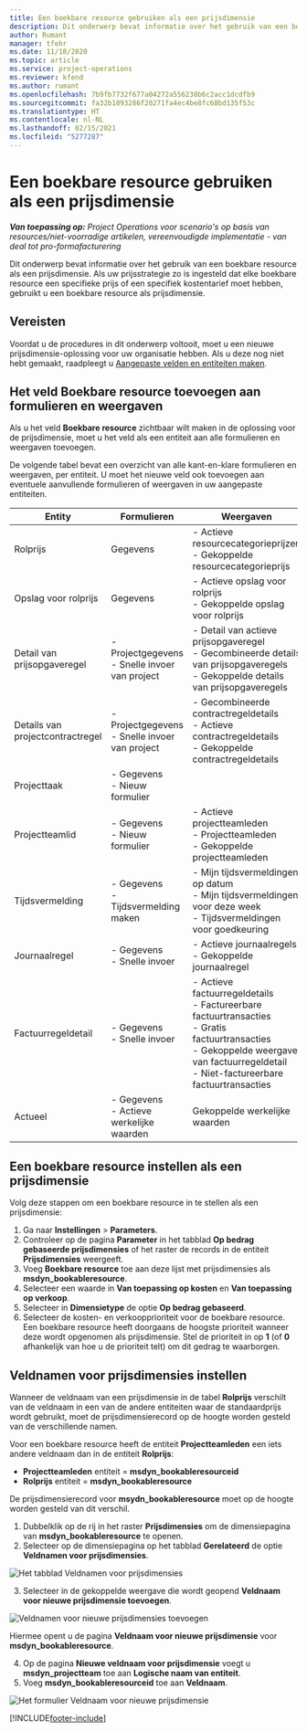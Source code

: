 ```yaml
---
title: Een boekbare resource gebruiken als een prijsdimensie
description: Dit onderwerp bevat informatie over het gebruik van een boekbare resource als een prijsdimensie.
author: Rumant
manager: tfehr
ms.date: 11/18/2020
ms.topic: article
ms.service: project-operations
ms.reviewer: kfend
ms.author: rumant
ms.openlocfilehash: 7b9fb7732f677a04272a556238b6c2acc1dcdfb9
ms.sourcegitcommit: fa32b1893286f20271fa4ec4be8fc68bd135f53c
ms.translationtype: HT
ms.contentlocale: nl-NL
ms.lasthandoff: 02/15/2021
ms.locfileid: "5277287"
---
```

# <a name="use-a-bookable-resource-as-a-pricing-dimension"></a>Een boekbare resource gebruiken als een prijsdimensie

 _**Van toepassing op:** Project Operations voor scenario's op basis van resources/niet-voorradige artikelen, vereenvoudigde implementatie - van deal tot pro-formafacturering_ 

Dit onderwerp bevat informatie over het gebruik van een boekbare resource als een prijsdimensie. Als uw prijsstrategie zo is ingesteld dat elke boekbare resource een specifieke prijs of een specifiek kostentarief moet hebben, gebruikt u een boekbare resource als prijsdimensie.

## <a name="prerequisites"></a>Vereisten
Voordat u de procedures in dit onderwerp voltooit, moet u een nieuwe prijsdimensie-oplossing voor uw organisatie hebben. Als u deze nog niet hebt gemaakt, raadpleegt u [Aangepaste velden en entiteiten maken](../pricing-costing/create-custom-fields-entities-pricing-dimensions.md).

## <a name="add-the-bookable-resource-field-to-forms-and-views"></a>Het veld Boekbare resource toevoegen aan formulieren en weergaven
Als u het veld **Boekbare resource** zichtbaar wilt maken in de oplossing voor de prijsdimensie, moet u het veld als een entiteit aan alle formulieren en weergaven toevoegen.

De volgende tabel bevat een overzicht van alle kant-en-klare formulieren en weergaven, per entiteit. U moet het nieuwe veld ook toevoegen aan eventuele aanvullende formulieren of weergaven in uw aangepaste entiteiten.

|   Entity        | Formulieren   |Weergaven        |
| ------------------------------|---------------------------------|----------------------------------|
|  Rolprijs| Gegevens | - Actieve resourcecategorieprijzen<br> - Gekoppelde resourcecategorieprijs |
|  Opslag voor rolprijs| Gegevens| - Actieve opslag voor rolprijs<br>- Gekoppelde opslag voor rolprijs |
|  Detail van prijsopgaveregel| - Projectgegevens<br>- Snelle invoer van project| - Detail van actieve prijsopgaveregel<br>- Gecombineerde details van prijsopgaveregels<br>- Gekoppelde details van prijsopgaveregels |
|  Details van projectcontractregel| - Projectgegevens<br>- Snelle invoer van project| - Gecombineerde contractregeldetails<br>- Actieve contractregeldetails<br>- Gekoppelde contractregeldetails |
|  Projecttaak| - Gegevens<br>- Nieuw formulier| &nbsp; |
|  Projectteamlid| - Gegevens<br>- Nieuw formulier| - Actieve projectteamleden<br>- Projectteamleden<br>- Gekoppelde projectteamleden |
|  Tijdsvermelding| - Gegevens<br>- Tijdsvermelding maken| - Mijn tijdsvermeldingen op datum<br>- Mijn tijdsvermeldingen voor deze week<br>- Tijdsvermeldingen voor goedkeuring|
|  Journaalregel| - Gegevens<br>- Snelle invoer| - Actieve journaalregels<br>- Gekoppelde journaalregel |
|  Factuurregeldetail| - Gegevens<br>- Snelle invoer| - Actieve factuurregeldetails<br>- Factureerbare factuurtransacties<br>- Gratis factuurtransacties<br>- Gekoppelde weergave van factuurregeldetail <br>- Niet-factureerbare factuurtransacties|
|  Actueel| - Gegevens<br>- Actieve werkelijke waarden| Gekoppelde werkelijke waarden |

## <a name="set-up-a-bookable-resource-as-a-pricing-dimension"></a>Een boekbare resource instellen als een prijsdimensie
Volg deze stappen om een boekbare resource in te stellen als een prijsdimensie:

1. Ga naar **Instellingen** > **Parameters**. 
2. Controleer op de pagina **Parameter** in het tabblad **Op bedrag gebaseerde prijsdimensies** of het raster de records in de entiteit **Prijsdimensies** weergeeft. 
2. Voeg **Boekbare resource** toe aan deze lijst met prijsdimensies als **msdyn_bookableresource**. 
3. Selecteer een waarde in **Van toepassing op kosten** en **Van toepassing op verkoop**.
4. Selecteer in **Dimensietype** de optie **Op bedrag gebaseerd**. 
5. Selecteer de kosten- en verkoopprioriteit voor de boekbare resource. Een boekbare resource heeft doorgaans de hoogste prioriteit wanneer deze wordt opgenomen als prijsdimensie. Stel de prioriteit in op **1** (of **0** afhankelijk van hoe u de prioriteit telt) om dit gedrag te waarborgen.

## <a name="set-up-pricing-dimension-field-names"></a>Veldnamen voor prijsdimensies instellen

Wanneer de veldnaam van een prijsdimensie in de tabel **Rolprijs** verschilt van de veldnaam in een van de andere entiteiten waar de standaardprijs wordt gebruikt, moet de prijsdimensierecord op de hoogte worden gesteld van de verschillende namen.  

Voor een boekbare resource heeft de entiteit **Projectteamleden** een iets andere veldnaam dan in de entiteit **Rolprijs**: 

 - **Projectteamleden** entiteit = **msdyn_bookableresourceid**
 - **Rolprijs** entiteit = **msdyn_bookableresource**

De prijsdimensierecord voor **msydn_bookableresource** moet op de hoogte worden gesteld van dit verschil.

1. Dubbelklik op de rij in het raster **Prijsdimensies** om de dimensiepagina van **msdyn_bookableresource** te openen.
2. Selecteer op de dimensiepagina op het tabblad **Gerelateerd** de optie **Veldnamen voor prijsdimensies**.

  ![Het tabblad Veldnamen voor prijsdimensies](media/PD-fieldname.png)

3. Selecteer in de gekoppelde weergave die wordt geopend **Veldnaam voor nieuwe prijsdimensie toevoegen**.

  ![Veldnamen voor nieuwe prijsdimensies toevoegen](media/Add-NewPD-fieldname.png)

  Hiermee opent u de pagina **Veldnaam voor nieuwe prijsdimensie** voor **msdyn_bookableresource**. 

4. Op de pagina **Nieuwe veldnaam voor prijsdimensie** voegt u **msdyn_projectteam** toe aan **Logische naam van entiteit**.
5. Voeg **msdyn_bookableresourceid** toe aan **Veldnaam**.

 ![Het formulier Veldnaam voor nieuwe prijsdimensie](media/PD-fieldname-Added.png)


[!INCLUDE[footer-include](../includes/footer-banner.md)]